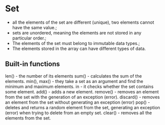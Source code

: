 Set
===
- all the elements of the set are different (unique), two elements cannot have the same value.;
- sets are unordered, meaning the elements are not stored in any particular order.;
- The elements of the set must belong to immutable data types.;
- The elements stored in the array can have different types of data.

Built-in functions
---
 len() - the number of its elements
 sum() - calculates the sum of the elements.
 min(), max() - they take a set as an argument and find the minimum and maximum elements.
 in - it checks whether the set contains some element.
 add() - adds a new element.
 remove() - removes an element from the set with the generation of an exception (error).
 discard() - removes an element from the set without generating an exception (error)
 pop() - deletes and returns a random element from the set, generating an exception (error) when trying to delete from an empty set.
 clear() - removes all the elements from the set.

